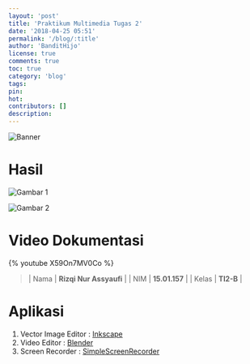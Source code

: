 ```yaml
---
layout: 'post'
title: 'Praktikum Multimedia Tugas 2'
date: '2018-04-25 05:51'
permalink: '/blog/:title'
author: 'BanditHijo'
license: true
comments: true
toc: true
category: 'blog'
tags:
pin:
hot:
contributors: []
description:
---
```


![Banner](https://s20.postimg.cc/f7zndndq5/banner_post_06.png)


# Hasil

![Gambar 1](https://s20.postimg.cc/ev897h365/gambar_01.png)

![Gambar 2](https://s20.postimg.cc/6xn0xertp/gambar_02.png)


# Video Dokumentasi

{% youtube X59On7MV0Co %}

> | Nama | **Rizqi Nur Assyaufi** |
> | NIM | **15.01.157** |
> | Kelas | **TI2-B** |


# Aplikasi

1. Vector Image Editor : [Inkscape](https://inkscape.org/en/)
2. Video Editor : [Blender](https://www.blender.org/)
3. Screen Recorder : [SimpleScreenRecorder](http://www.maartenbaert.be/simplescreenrecorder/)
